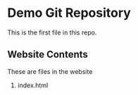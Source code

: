 # Demo Git Repository

This is the first file in this repo.

## Website Contents

These are files in the website

1. index.html
